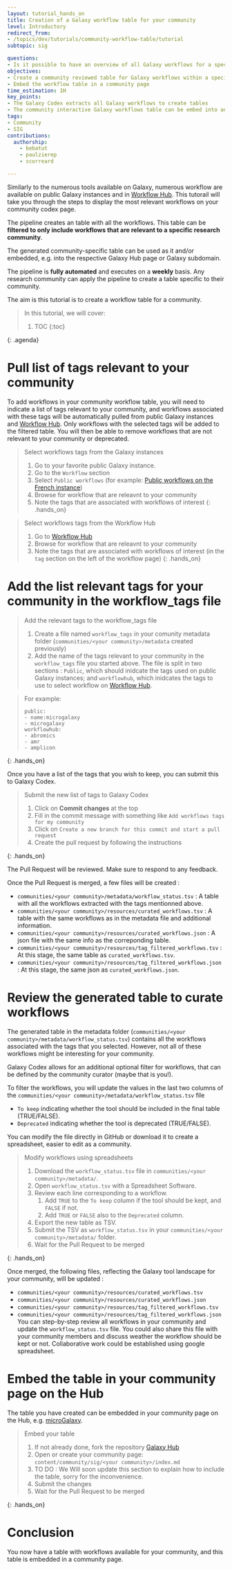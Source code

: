 ```yaml
---
layout: tutorial_hands_on
title: Creation of a Galaxy workflow table for your community
level: Introductory
redirect_from:
- /topics/dev/tutorials/community-workflow-table/tutorial
subtopic: sig

questions:
- Is it possible to have an overview of all Galaxy workflows for a specific scientific domain?
objectives:
- Create a community reviewed table for Galaxy workflows within a specific scientific domain
- Embed the workflow table in a community page
time_estimation: 1H
key_points:
- The Galaxy Codex extracts all Galaxy workflows to create tables
- The community interactive Galaxy workflows table can be embed into any website
tags:
- Community
- SIG
contributions:
  authorship:
    - bebatut
    - paulzierep
    - scorreard

---
```


Similarly to the numerous tools available on Galaxy, numerous workflow are available on public Galaxy instances and in [Workflow Hub](https://workflowhub.eu/). This tutorail will take you through the steps to display the most relevant workflows on your community codex page.

The pipeline creates an table with all the workflows. This table can be **filtered to only include workflows that are relevant to a specific research community**.

The generated community-specific table can be used as it and/or embedded, e.g. into the respective Galaxy Hub page or Galaxy subdomain.

The pipeline is **fully automated** and executes on a **weekly** basis. Any research community can apply the pipeline to create a table specific to their community.

The aim is this tutorial is to create a workflow table for a community.

> <agenda-title></agenda-title>
>
> In this tutorial, we will cover:
>
> 1. TOC
> {:toc}
>
{: .agenda}

# Pull list of tags relevant to your community

To add workflows in your community workflow table, you will need to indicate a list of tags relevant to your community, and workflows associated with these tags will be automatically pulled from public Galaxy instances and [Workflow Hub](https://workflowhub.eu/). Only workflows with the selected tags will be added to the filtered table.
You will then be able to remove workflows that are not relevant to your community or deprecated.

> <hands-on-title>Select workflows tags from the Galaxy instances</hands-on-title>
>
> 1. Go to your favorite public Galaxy instance.
> 2. Go to the `Workflow` section
> 3. Select `Public workflows` (for example: [Public workflows on the French instance](https://usegalaxy.fr/workflows/list_published))
> 4. Browse for workflow that are releavnt to your community
> 5. Note the tags that are associated with workflows of interest
{: .hands_on}

> <hands-on-title>Select workflows tags from the Workflow Hub</hands-on-title>
>
> 1. Go to [Workflow Hub](https://workflowhub.eu/)
> 2. Browse for workflow that are releavnt to your community
> 3. Note the tags that are associated with workflows of interest (in the `tag` section on the left of the workflow page)
{: .hands_on}

# Add the list relevant tags for your community in the workflow_tags file

> <hands-on-title>Add the relevant tags to the workflow_tags file</hands-on-title>
> 1. Create a file named `workflow_tags` in your comunity metadata folder (`communities/<your community>/metadata` created previously)
> 2. Add the name of the tags relevant to your community in the `workflow_tags` file you started above. The file is split in two sections : `Public`, which should inidcate the tags used on public Galaxy instances; and `workflowhub`, which inidcates the tags to use to select workflow on [Workflow Hub](https://workflowhub.eu/).

>
>    For example:
>    ```
>    public:
>    - name:microgalaxy
>    - microgalaxy
>    workflowhub:
>    - abromics
>    - amr
>    - amplicon
>    ```
>

{: .hands_on}

Once you have a list of the tags that you wish to keep, you can submit this to Galaxy Codex.

> <hands-on-title>Submit the new list of tags to Galaxy Codex</hands-on-title>
>
> 1. Click on **Commit changes** at the top
> 2. Fill in the commit message with something like `Add workflows tags for my community`
> 3. Click on `Create a new branch for this commit and start a pull request`
> 4. Create the pull request by following the instructions
>
{: .hands_on}

The Pull Request will be reviewed. Make sure to respond to any feedback.

Once the Pull Request is merged, a few files will be created :
- `communities/<your community>/metadata/workflow_status.tsv` : A table with all the workflows extracted with the tags mentionned above.
- `communities/<your community>/resources/curated_workflows.tsv` : A table with the same workflows as in the metadata file and additional information.
- `communities/<your community>/resources/curated_workflows.json` : A json file with the same info as the correponding table.
- `communities/<your community>/resources/tag_filtered_workflows.tsv` : At this stage, the same table as `curated_workflows.tsv`.
- `communities/<your community>/resources/tag_filtered_workflows.json` : At this stage, the same json as `curated_workflows.json`.


# Review the generated table to curate workflows

The generated table in the metadata folder (`communities/<your community>/metadata/workflow_status.tsv`) contains all the workflows associated with the tags that you selected. However, not all of these workflows might be interesting for your community.

Galaxy Codex allows for an additional optional filter for workflows, that can be defined by the community curator (maybe that is you!).

To filter the workflows, you will update the values in the last two columns of the `communities/<your community>/metadata/workflow_status.tsv` file
- `To keep` indicating whether the tool should be included in the final table (TRUE/FALSE).
- `Deprecated` indicating whether the tool is deprecated (TRUE/FALSE).

You can modify the file directly in GitHub or download it to create a spreadsheet, easier to edit as a community.

> <hands-on-title>Modify workflows using spreadsheets</hands-on-title>
>
> 1. Download the `workflow_status.tsv` file in `communities/<your community>/metadata/`.
> 2. Open `workflow_status.tsv` with a Spreadsheet Software.
> 3. Review each line corresponding to a workflow.
>     1. Add `TRUE` to the `To keep` column if the tool should be kept, and `FALSE` if not.
>     2. Add `TRUE` or `FALSE` also to the `Deprecated` column.
> 5. Export the new table as TSV.
> 6. Submit the TSV as `workflow_status.tsv` in your `communities/<your community>/metadata/` folder.
> 7. Wait for the Pull Request to be merged
>
{: .hands_on}

Once merged, the following files, reflecting the Galaxy tool landscape for your community, will be updated :
- `communities/<your community>/resources/curated_workflows.tsv`
- `communities/<your community>/resources/curated_workflows.json` 
- `communities/<your community>/resources/tag_filtered_workflows.tsv`
- `communities/<your community>/resources/tag_filtered_workflows.json`
You can step-by-step review all workflows in your community and update the `workflow_status.tsv` file. You could also share this file with your community members and discuss weather the workflow should be kept or not. Collaborative work could be established using google spreadsheet.


# Embed the table in your community page on the Hub

The table you have created can be embedded in your community page on the Hub, e.g. [microGalaxy](https://galaxyproject.org/community/sig/microbial/#workflows-and-tutorials).

> <hands-on-title>Embed your table</hands-on-title>
>
> 1.  If not already done, fork the repository [Galaxy Hub](https://github.com/galaxyproject/galaxy-hub)
> 2. Open or create your community page: `content/community/sig/<your community>/index.md`
> 3. TO DO : We Will soon update this section to explain how to include the table, sorry for the inconvenience. 
> 4. Submit the changes
> 5. Wait for the Pull Request to be merged
>
{: .hands_on}

# Conclusion

You now have a table with workflows available for your community, and this table is embedded in a community page.
